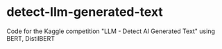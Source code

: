# detect-llm-generated-text
Code for the Kaggle competition "LLM - Detect AI Generated Text" using BERT, DistilBERT
